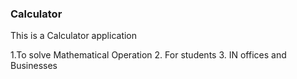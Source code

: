 ###  Calculator

This is a Calculator application

1.To solve Mathematical Operation
2. For students
3. IN offices and Businesses
